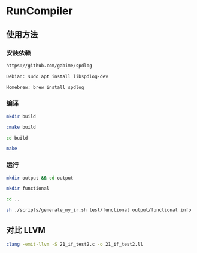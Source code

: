 # RunCompiler

## 使用方法
### 安装依赖

```sh
https://github.com/gabime/spdlog

Debian: sudo apt install libspdlog-dev

Homebrew: brew install spdlog
```


### 编译
```sh
mkdir build

cmake build

cd build

make
```

### 运行

```sh
mkdir output && cd output

mkdir functional

cd ..

sh ./scripts/generate_my_ir.sh test/functional output/functional info 
```

## 对比 LLVM
```sh
clang -emit-llvm -S 21_if_test2.c -o 21_if_test2.ll
```